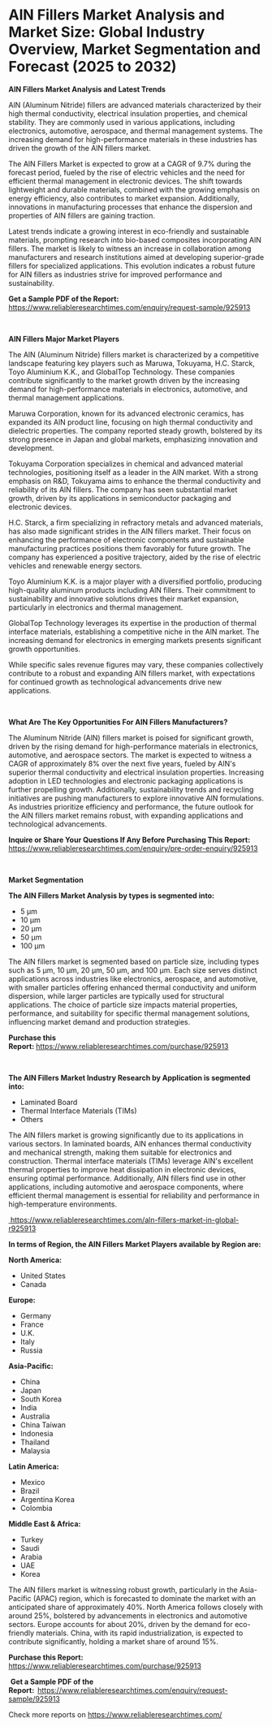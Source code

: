 <p><h1>AlN Fillers Market Analysis and Market Size: Global Industry Overview, Market Segmentation and Forecast (2025 to 2032)</h1></p><p><strong>AlN Fillers Market Analysis and Latest Trends</strong></p>
<p><p>AlN (Aluminum Nitride) fillers are advanced materials characterized by their high thermal conductivity, electrical insulation properties, and chemical stability. They are commonly used in various applications, including electronics, automotive, aerospace, and thermal management systems. The increasing demand for high-performance materials in these industries has driven the growth of the AlN fillers market.</p><p>The AlN Fillers Market is expected to grow at a CAGR of 9.7% during the forecast period, fueled by the rise of electric vehicles and the need for efficient thermal management in electronic devices. The shift towards lightweight and durable materials, combined with the growing emphasis on energy efficiency, also contributes to market expansion. Additionally, innovations in manufacturing processes that enhance the dispersion and properties of AlN fillers are gaining traction.</p><p>Latest trends indicate a growing interest in eco-friendly and sustainable materials, prompting research into bio-based composites incorporating AlN fillers. The market is likely to witness an increase in collaboration among manufacturers and research institutions aimed at developing superior-grade fillers for specialized applications. This evolution indicates a robust future for AlN fillers as industries strive for improved performance and sustainability.</p></p>
<p><strong>Get a Sample PDF of the Report:&nbsp;</strong> <a href="https://www.reliableresearchtimes.com/enquiry/request-sample/925913?utm_campaign=2220&utm_medium=2&utm_source=Github&utm_content=ia&utm_term=24032025&utm_id=aln-fillers">https://www.reliableresearchtimes.com/enquiry/request-sample/925913</a></p>
<p>&nbsp;</p>
<p><strong>AlN Fillers Major Market Players</strong></p>
<p><p>The AlN (Aluminum Nitride) fillers market is characterized by a competitive landscape featuring key players such as Maruwa, Tokuyama, H.C. Starck, Toyo Aluminium K.K., and GlobalTop Technology. These companies contribute significantly to the market growth driven by the increasing demand for high-performance materials in electronics, automotive, and thermal management applications.</p><p>Maruwa Corporation, known for its advanced electronic ceramics, has expanded its AlN product line, focusing on high thermal conductivity and dielectric properties. The company reported steady growth, bolstered by its strong presence in Japan and global markets, emphasizing innovation and development.</p><p>Tokuyama Corporation specializes in chemical and advanced material technologies, positioning itself as a leader in the AlN market. With a strong emphasis on R&D, Tokuyama aims to enhance the thermal conductivity and reliability of its AlN fillers. The company has seen substantial market growth, driven by its applications in semiconductor packaging and electronic devices.</p><p>H.C. Starck, a firm specializing in refractory metals and advanced materials, has also made significant strides in the AlN fillers market. Their focus on enhancing the performance of electronic components and sustainable manufacturing practices positions them favorably for future growth. The company has experienced a positive trajectory, aided by the rise of electric vehicles and renewable energy sectors.</p><p>Toyo Aluminium K.K. is a major player with a diversified portfolio, producing high-quality aluminum products including AlN fillers. Their commitment to sustainability and innovative solutions drives their market expansion, particularly in electronics and thermal management.</p><p>GlobalTop Technology leverages its expertise in the production of thermal interface materials, establishing a competitive niche in the AlN market. The increasing demand for electronics in emerging markets presents significant growth opportunities.</p><p>While specific sales revenue figures may vary, these companies collectively contribute to a robust and expanding AlN fillers market, with expectations for continued growth as technological advancements drive new applications.</p></p>
<p>&nbsp;</p>
<p><strong>What Are The Key Opportunities For AlN Fillers Manufacturers?</strong></p>
<p><p>The Aluminum Nitride (AlN) fillers market is poised for significant growth, driven by the rising demand for high-performance materials in electronics, automotive, and aerospace sectors. The market is expected to witness a CAGR of approximately 8% over the next five years, fueled by AlN's superior thermal conductivity and electrical insulation properties. Increasing adoption in LED technologies and electronic packaging applications is further propelling growth. Additionally, sustainability trends and recycling initiatives are pushing manufacturers to explore innovative AlN formulations. As industries prioritize efficiency and performance, the future outlook for the AlN fillers market remains robust, with expanding applications and technological advancements.</p></p>
<p><strong>Inquire or Share Your Questions If Any Before Purchasing This Report:</strong> <a href="https://www.reliableresearchtimes.com/enquiry/pre-order-enquiry/925913?utm_campaign=2220&utm_medium=2&utm_source=Github&utm_content=ia&utm_term=24032025&utm_id=aln-fillers">https://www.reliableresearchtimes.com/enquiry/pre-order-enquiry/925913</a></p>
<p>&nbsp;</p>
<p><strong>Market Segmentation</strong></p>
<p><strong>The AlN Fillers Market Analysis by types is segmented into:</strong></p>
<p><ul><li>5 μm</li><li>10 μm</li><li>20 μm</li><li>50 μm</li><li>100 μm</li></ul></p>
<p><p>The AlN fillers market is segmented based on particle size, including types such as 5 μm, 10 μm, 20 μm, 50 μm, and 100 μm. Each size serves distinct applications across industries like electronics, aerospace, and automotive, with smaller particles offering enhanced thermal conductivity and uniform dispersion, while larger particles are typically used for structural applications. The choice of particle size impacts material properties, performance, and suitability for specific thermal management solutions, influencing market demand and production strategies.</p></p>
<p><strong>Purchase this Report:&nbsp;</strong><a href="https://www.reliableresearchtimes.com/purchase/925913?utm_campaign=2220&utm_medium=2&utm_source=Github&utm_content=ia&utm_term=24032025&utm_id=aln-fillers">https://www.reliableresearchtimes.com/purchase/925913</a></p>
<p>&nbsp;</p>
<p><strong>The AlN Fillers Market Industry Research by Application is segmented into:</strong></p>
<p><ul><li>Laminated Board</li><li>Thermal Interface Materials (TIMs)</li><li>Others</li></ul></p>
<p><p>The AlN fillers market is growing significantly due to its applications in various sectors. In laminated boards, AlN enhances thermal conductivity and mechanical strength, making them suitable for electronics and construction. Thermal interface materials (TIMs) leverage AlN's excellent thermal properties to improve heat dissipation in electronic devices, ensuring optimal performance. Additionally, AlN fillers find use in other applications, including automotive and aerospace components, where efficient thermal management is essential for reliability and performance in high-temperature environments.</p></p>
<p><a href="https://www.reliableresearchtimes.com/aln-fillers-market-in-global-r925913?utm_campaign=2220&utm_medium=2&utm_source=Github&utm_content=ia&utm_term=24032025&utm_id=aln-fillers">&nbsp;https://www.reliableresearchtimes.com/aln-fillers-market-in-global-r925913</a></p>
<p><strong>In terms of Region, the AlN Fillers Market Players available by Region are:</strong></p>
<p>
    <p> <strong> North America: </strong>
        <ul>
            <li>United States</li>
            <li>Canada</li>
        </ul>
        </p> 
    <p> <strong> Europe: </strong>
        <ul>
            <li>Germany</li>
            <li>France</li>
            <li>U.K.</li>
            <li>Italy</li>
            <li>Russia</li>
        </ul>
        </p> 
    <p> <strong> Asia-Pacific: </strong>
        <ul>
            <li>China</li>
            <li>Japan</li>
            <li>South Korea</li>
            <li>India</li>
            <li>Australia</li>
            <li>China Taiwan</li>
            <li>Indonesia</li>
            <li>Thailand</li>
            <li>Malaysia</li>
        </ul>
        </p> 
    <p> <strong> Latin America: </strong>
        <ul>
            <li>Mexico</li>
            <li>Brazil</li>
            <li>Argentina Korea</li>
            <li>Colombia</li>
        </ul>
        </p> 
    <p> <strong> Middle East & Africa: </strong>
        <ul>
            <li>Turkey</li>
            <li>Saudi</li>
            <li>Arabia</li>
            <li>UAE</li>
            <li>Korea</li>
        </ul>
    </p>
    </p>
<p><p>The AlN fillers market is witnessing robust growth, particularly in the Asia-Pacific (APAC) region, which is forecasted to dominate the market with an anticipated share of approximately 40%. North America follows closely with around 25%, bolstered by advancements in electronics and automotive sectors. Europe accounts for about 20%, driven by the demand for eco-friendly materials. China, with its rapid industrialization, is expected to contribute significantly, holding a market share of around 15%.</p></p>
<p><strong>Purchase this Report: </strong><a href="https://www.reliableresearchtimes.com/purchase/925913?utm_campaign=2220&utm_medium=2&utm_source=Github&utm_content=ia&utm_term=24032025&utm_id=aln-fillers">https://www.reliableresearchtimes.com/purchase/925913</a></p>
<p>&nbsp;<strong>Get a Sample PDF of the Report:&nbsp;&nbsp;</strong><a href="https://www.reliableresearchtimes.com/enquiry/request-sample/925913?utm_campaign=2220&utm_medium=2&utm_source=Github&utm_content=ia&utm_term=24032025&utm_id=aln-fillers">https://www.reliableresearchtimes.com/enquiry/request-sample/925913</a></p>
<p><strong></strong></p>
<p>Check more reports on <a href="https://www.reliableresearchtimes.com/?utm_campaign=2220&utm_medium=2&utm_source=Github&utm_content=ia&utm_term=24032025&utm_id=aln-fillers">https://www.reliableresearchtimes.com/</a></p>